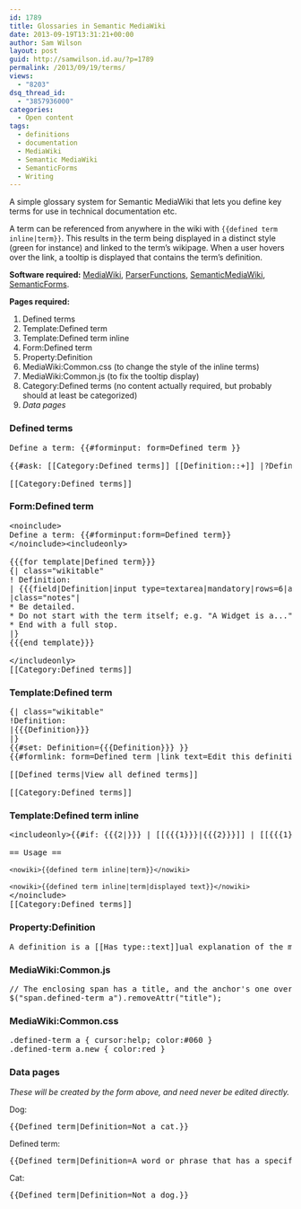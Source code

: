 ```yaml
---
id: 1789
title: Glossaries in Semantic MediaWiki
date: 2013-09-19T13:31:21+00:00
author: Sam Wilson
layout: post
guid: http://samwilson.id.au/?p=1789
permalink: /2013/09/19/terms/
views:
  - "8203"
dsq_thread_id:
  - "3857936000"
categories:
  - Open content
tags:
  - definitions
  - documentation
  - MediaWiki
  - Semantic MediaWiki
  - SemanticForms
  - Writing
---
```

A simple glossary system for Semantic MediaWiki that lets you define key terms for use in technical documentation etc.

A term can be referenced from anywhere in the wiki with `{{defined term inline|term}}`. This results in the term being displayed in a distinct style (green for instance) and linked to the term&#8217;s wikipage. When a user hovers over the link, a tooltip is displayed that contains the term&#8217;s definition.

**Software required:** [MediaWiki](http://www.mediawiki.org/), [ParserFunctions](http://www.mediawiki.org/wiki/Extension:ParserFunctions), [SemanticMediaWiki](http://www.mediawiki.org/wiki/Extension:SemanticMediaWiki), [SemanticForms](http://www.mediawiki.org/wiki/Extension:SemanticForms).

**Pages required:**

  1. Defined terms
  2. Template:Defined term
  3. Template:Defined term inline
  4. Form:Defined term
  5. Property:Definition
  6. MediaWiki:Common.css (to change the style of the inline terms)
  7. MediaWiki:Common.js (to fix the tooltip display)
  8. Category:Defined terms (no content actually required, but probably should at least be categorized)
  9. _Data pages_

<!--more-->

### Defined terms

<pre lang="text">Define a term: {{#forminput: form=Defined term }}

{{#ask: [[Category:Defined terms]] [[Definition::+]] |?Definition |format=table |mainlabel=Term }}

[[Category:Defined terms]]
</pre>

### Form:Defined term

<pre lang="text">&lt;noinclude>
Define a term: {{#forminput:form=Defined term}}
&lt;/noinclude>&lt;includeonly>

{{{for template|Defined term}}}
{| class="wikitable"
! Definition:
| {{{field|Definition|input type=textarea|mandatory|rows=6|autogrow}}}
|class="notes"|
* Be detailed.
* Do not start with the term itself; e.g. "A Widget is a..."
* End with a full stop.
|}
{{{end template}}}

&lt;/includeonly>
[[Category:Defined terms]]
</pre>

### Template:Defined term

<pre lang="text">{| class="wikitable"
!Definition:
|{{{Definition}}}
|}
{{#set: Definition={{{Definition}}} }}
{{#formlink: form=Defined term |link text=Edit this definition |target={{PAGENAME}} }}

[[Defined terms|View all defined terms]]

[[Category:Defined terms]]
</pre>

### Template:Defined term inline

<pre lang="text">&lt;includeonly><span class="defined-term" title="{{#show: {{{1|Defined_term}}} |?Definition }}">{{#if: {{{2|}}} | [[{{{1}}}|{{{2}}}]] | [[{{{1}}}]] }}</span>&lt;/includeonly>&lt;noinclude>

== Usage ==

<code>&lt;nowiki>{{defined term inline|term}}&lt;/nowiki></code>

<code>&lt;nowiki>{{defined term inline|term|displayed text}}&lt;/nowiki></code>
&lt;/noinclude>
[[Category:Defined terms]]
</pre>

### Property:Definition

<pre lang="text">A definition is a [[Has type::text]]ual explanation of the meaning of something.
</pre>

### MediaWiki:Common.js

<pre lang="text">// The enclosing span has a title, and the anchor's one overrides it.
$("span.defined-term a").removeAttr("title");
</pre>

### MediaWiki:Common.css

<pre lang="text">.defined-term a { cursor:help; color:#060 }
.defined-term a.new { color:red }
</pre>

### Data pages

_These will be created by the form above, and need never be edited directly._

Dog:

<pre lang="text">{{Defined term|Definition=Not a cat.}}
</pre>

Defined term:

<pre lang="text">{{Defined term|Definition=A word or phrase that has a specific and agreed-upon meaning.}}
</pre>

Cat:

<pre lang="text">{{Defined term|Definition=Not a dog.}}
</pre>
